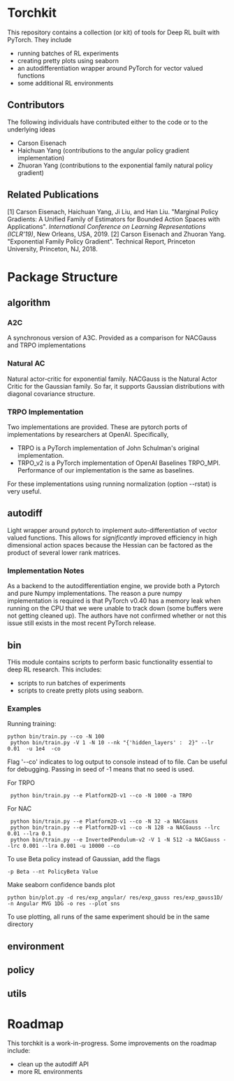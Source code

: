 # Torchkit

This repository contains a collection (or kit) of tools for Deep RL built with PyTorch. They include
 - running batches of RL experiments
 - creating pretty plots using seaborn
 - an autodifferentiation wrapper around PyTorch for vector valued functions
 - some additional RL environments

## Contributors
The following individuals have contributed either to the code or to the underlying ideas
 - Carson Eisenach
 - Haichuan Yang (contributions to the angular policy gradient implementation)
 - Zhuoran Yang (contributions to the exponential family natural policy gradient)

## Related Publications

[1] Carson Eisenach, Haichuan Yang, Ji Liu, and Han Liu. "Marginal Policy Gradients: A Unified Family of Estimators for Bounded Action Spaces with Applications". *International Conference on Learning Representations (ICLR'19)*, New Orleans, USA, 2019.
[2] Carson Eisenach and Zhuoran Yang. "Exponential Family Policy Gradient". Technical Report, Princeton University, Princeton, NJ, 2018.

# Package Structure

## algorithm
### A2C
A synchronous version of A3C. Provided as a comparison for NACGauss and TRPO implementations


### Natural AC
Natural actor-critic for exponential family. NACGauss is the Natural Actor Critic for the Gaussian family. So far, it supports Gaussian distributions with diagonal covariance structure.


### TRPO Implementation
Two implementations are provided. These are pytorch ports of implementations by researchers at OpenAI. Specifically,
 - TRPO is a PyTorch implementation of John Schulman's original implementation.
 - TRPO_v2 is a PyTorch implementation of OpenAI Baselines TRPO_MPI. Performance of our implementation is the same as baselines.

For these implementations using running normalization (option --rstat) is very useful.


## autodiff
Light wrapper around pytorch to implement auto-differentiation of vector valued functions. This allows for *significantly* improved efficiency in high dimensional action spaces because the  Hessian can be factored as the product of several lower rank matrices.

### Implementation Notes
As a backend to the autodifferentiation engine, we provide both a Pytorch and pure Numpy implementations. The reason a pure numpy implementation is required is that PyTorch v0.40 has a memory leak when running on the CPU that we were unable to track down (some buffers were not getting cleaned up). The authors have not confirmed whether or not this issue still exists in the most recent PyTorch release.


## bin
THis module contains scripts to perform basic functionality essential to deep RL research. This includes:
 - scripts to run batches of experiments
 - scripts to create pretty plots using seaborn.

### Examples
Running training:
```
python bin/train.py --co -N 100
 python bin/train.py -V 1 -N 10 --nk "{'hidden_layers' :  2}" --lr 0.01  -u 1e4  -co
```
Flag '--co' indicates to log output to console instead of to file. Can be useful for debugging. Passing in seed of -1 means that no seed is used.

For TRPO
```
 python bin/train.py --e Platform2D-v1 --co -N 1000 -a TRPO
```
For NAC
```
 python bin/train.py --e Platform2D-v1 --co -N 32 -a NACGauss
 python bin/train.py --e Platform2D-v1 --co -N 128 -a NACGauss --lrc 0.01 --lra 0.1
 python bin/train.py --e InvertedPendulum-v2 -V 1 -N 512 -a NACGauss --lrc 0.001 --lra 0.001 -u 10000 --co
```
To use Beta policy instead of Gaussian, add the flags
```
-p Beta --nt PolicyBeta Value
```
Make seaborn confidence bands plot
```
python bin/plot.py -d res/exp_angular/ res/exp_gauss res/exp_gauss1D/ -n Angular MVG 1DG -o res --plot sns
```
To use plotting, all runs of the same experiment should be in the same directory

## environment


## policy


## utils

# Roadmap
This torchkit is a work-in-progress. Some improvements on the roadmap include:
 - clean up the autodiff API
 - more RL environments
